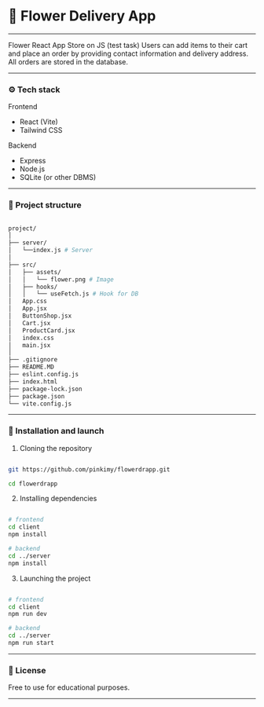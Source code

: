 # 🌸 Flower Delivery App

---

Flower React App Store on JS (test task)
Users can add items to their cart and place an order by providing contact information and delivery address.
All orders are stored in the database.

---

### ⚙️ Tech stack

Frontend
- React (Vite)
- Tailwind CSS

Backend
- Express
- Node.js
- SQLite (or other DBMS)

---

### 📁 Project structure

```bash

project/
│
├── server/  
│   └──index.js # Server
│
├── src/
│   ├── assets/
│   │   └── flower.png # Image
│   ├── hooks/
│   │   └── useFetch.js # Hook for DB
│   App.css
│   App.jsx
│   ButtonShop.jsx
│   Cart.jsx
│   ProductCard.jsx
│   index.css
│   main.jsx
│
├── .gitignore
├── README.MD
├── eslint.config.js
├── index.html
├── package-lock.json
├── package.json
└── vite.config.js

```

---

### 🚀 Installation and launch

1. Cloning the repository

```bash

git https://github.com/pinkimy/flowerdrapp.git

cd flowerdrapp

```

2. Installing dependencies

```bash

# frontend
cd client
npm install

# backend
cd ../server
npm install

```

3. Launching the project

```bash

# frontend
cd client
npm run dev

# backend
cd ../server
npm run start

```

---

### 📄 License

Free to use for educational purposes.

---